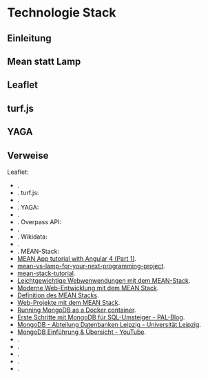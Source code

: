 Technologie Stack
=================

Einleitung
----------

Mean statt Lamp
---------------

Leaflet
-------
turf.js
-------
YAGA
----





Verweise
------

  Leaflet:
  * []().
  * []().
  turf.js:
  * []().
  * []().
  YAGA:
  * []().
  * []().
  Overpass API:
  * []().
  * []().
  Wikidata:
  * []().
  * []().
  MEAN-Stack:
  * [MEAN App tutorial with Angular 4 (Part 1)](https://medium.com/netscape/mean-app-tutorial-with-angular-4-part-1-18691663ea96).
  * [mean-vs-lamp-for-your-next-programming-project](https://www.infoworld.com/article/2937159/javascript/mean-vs-lamp-for-your-next-programming-project.html).
  * [mean-stack-tutorial](https://thinkster.io/tutorials/mean-stack).
  * [Leichtgewichtige Webwenwendungen mit dem MEAN-Stack](https://de.slideshare.net/mricog/leichtgewichtige-webwenwendungen-mit-dem-meanstack).
  * [Moderne Web-Entwicklung mit dem MEAN Stack](https://mast.informatik.uni-hamburg.de/moderne-web-entwicklung-mit-dem-mean-stack/).
  * [Definition des MEAN Stacks](http://www.senaeh.de/definition-des-mean-stacks/).
  * [Web-Projekte mit dem MEAN Stack](https://www.video2brain.com/de/videotraining/web-projekte-mit-dem-mean-stack).
  * [Running MongoDB as a Docker container](https://www.thachmai.info/2015/04/30/running-mongodb-container/).
  * [Erste Schritte mit MongoDB für SQL-Umsteiger - PAL-Blog](http://www.pal-blog.de/entwicklung/mongodb/erste-schritte-mit-mongodb-fur-sql-umsteiger.html).
  * [MongoDB - Abteilung Datenbanken Leipzig - Universität Leipzig](https://dbs.uni-leipzig.de/file/seminar_1112_volke_ausarbeitung.pdf).
  * [MongoDB Einführung & Übersicht - YouTube](https://www.youtube.com/watch?v=w-vLRrV8_SI).
  * []().
  * []().
  * []().
  * []().
  * []().

